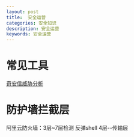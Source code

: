 ```yaml
---
layout: post
title:  安全运营
categories: 安全知识
description: 安全运营
keywords: 安全运营
---
```


# 常见工具

[奇安信威胁分析
](https://ti.qianxin.com/)

# 防护墙拦截层

阿里云防火墙：3层~7层检测
反弹shell 4层--传输层